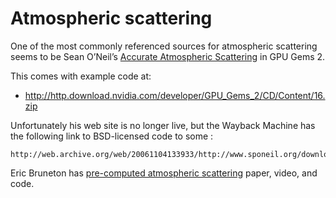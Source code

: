# Atmospheric scattering

One of the most commonly referenced sources for atmospheric scattering seems to be Sean O’Neil’s 
[Accurate Atmospheric Scattering](http://http.developer.nvidia.com/GPUGems2/gpugems2_chapter16.html)
in GPU Gems 2.

This comes with example code at:

* http://http.download.nvidia.com/developer/GPU_Gems_2/CD/Content/16.zip

Unfortunately his web site is no longer live, but the Wayback Machine has the
following link to BSD-licensed code to some :

    http://web.archive.org/web/20061104133933/http://www.sponeil.org/downloads.htm

Eric Bruneton has [pre-computed atmospheric
scattering](http://www-evasion.inrialpes.fr/Membres/Eric.Bruneton/#atmo) paper,
video, and code.

